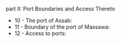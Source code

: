 part II: Port Boundaries and Access Thereto 

<ul>
			<li>10 - The port of Assab: <ul>
			</ul></li>			<li>11 - Boundary of the port of Massawa: <ul>
			</ul></li>			<li>12 - Access to ports: <ul>
			</ul></li></ul>